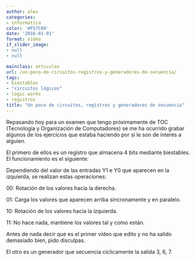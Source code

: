 ```yaml
---
author: alex
categories:
- informatica
color: '#F57C00'
date: '2016-01-01'
format: video
if_slider_image:
- null
- null

mainclass: articulos
url: /un-poco-de-circuitos-registros-y-generadores-de-secuencia/
tags:
- biestables
- "circuitos lógicos"
- logic works
- registros
title: "Un poco de circuitos, regístros y generadores de secuencia"
---
```


Repasando hoy para un examen que tengo próximamente de TOC (Tecnología y Organización de Computadores) se me ha ocurrido grabar algunos de los ejercícios que estaba haciendo por si le son de interés a alguien.

El primero de ellos es un regístro que almacena 4 bits mediante biestables. El funcionamiento es el siguiente:

Dependiendo del valor de las entradas Y1 e Y0 que aparecen en la izquierda, se realizan estas operaciones:

<p >
  00: Rotación de los valores hacia la derecha.
</p>
<p >
  01: Carga los valores que aparecen arriba síncronamente y en paralelo.
</p>
<p >
  10: Rotación de los valores hacia la izquierda.
</p>
<p >
  11: No hace nada, mantiene los valores tal y como están.
</p>

Antes de nada decir que es el primer vídeo que edito y no ha salido demasiado bien, pido disculpas.

<span class="embed-youtube" ></span>

El otro es un generador que secuencia cíclicamente la salida 3, 6, 7.

<span class="embed-youtube" ></span>
